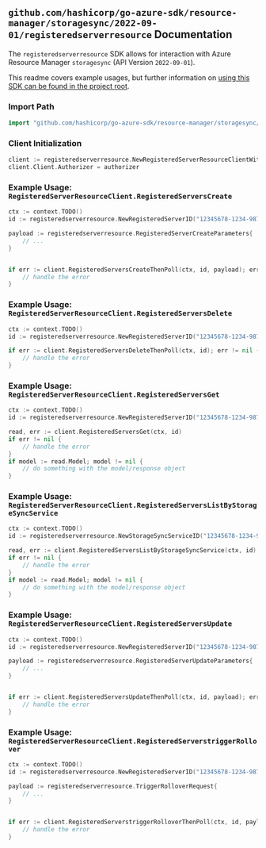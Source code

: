 
## `github.com/hashicorp/go-azure-sdk/resource-manager/storagesync/2022-09-01/registeredserverresource` Documentation

The `registeredserverresource` SDK allows for interaction with Azure Resource Manager `storagesync` (API Version `2022-09-01`).

This readme covers example usages, but further information on [using this SDK can be found in the project root](https://github.com/hashicorp/go-azure-sdk/tree/main/docs).

### Import Path

```go
import "github.com/hashicorp/go-azure-sdk/resource-manager/storagesync/2022-09-01/registeredserverresource"
```


### Client Initialization

```go
client := registeredserverresource.NewRegisteredServerResourceClientWithBaseURI("https://management.azure.com")
client.Client.Authorizer = authorizer
```


### Example Usage: `RegisteredServerResourceClient.RegisteredServersCreate`

```go
ctx := context.TODO()
id := registeredserverresource.NewRegisteredServerID("12345678-1234-9876-4563-123456789012", "example-resource-group", "storageSyncServiceValue", "serverIdValue")

payload := registeredserverresource.RegisteredServerCreateParameters{
	// ...
}


if err := client.RegisteredServersCreateThenPoll(ctx, id, payload); err != nil {
	// handle the error
}
```


### Example Usage: `RegisteredServerResourceClient.RegisteredServersDelete`

```go
ctx := context.TODO()
id := registeredserverresource.NewRegisteredServerID("12345678-1234-9876-4563-123456789012", "example-resource-group", "storageSyncServiceValue", "serverIdValue")

if err := client.RegisteredServersDeleteThenPoll(ctx, id); err != nil {
	// handle the error
}
```


### Example Usage: `RegisteredServerResourceClient.RegisteredServersGet`

```go
ctx := context.TODO()
id := registeredserverresource.NewRegisteredServerID("12345678-1234-9876-4563-123456789012", "example-resource-group", "storageSyncServiceValue", "serverIdValue")

read, err := client.RegisteredServersGet(ctx, id)
if err != nil {
	// handle the error
}
if model := read.Model; model != nil {
	// do something with the model/response object
}
```


### Example Usage: `RegisteredServerResourceClient.RegisteredServersListByStorageSyncService`

```go
ctx := context.TODO()
id := registeredserverresource.NewStorageSyncServiceID("12345678-1234-9876-4563-123456789012", "example-resource-group", "storageSyncServiceValue")

read, err := client.RegisteredServersListByStorageSyncService(ctx, id)
if err != nil {
	// handle the error
}
if model := read.Model; model != nil {
	// do something with the model/response object
}
```


### Example Usage: `RegisteredServerResourceClient.RegisteredServersUpdate`

```go
ctx := context.TODO()
id := registeredserverresource.NewRegisteredServerID("12345678-1234-9876-4563-123456789012", "example-resource-group", "storageSyncServiceValue", "serverIdValue")

payload := registeredserverresource.RegisteredServerUpdateParameters{
	// ...
}


if err := client.RegisteredServersUpdateThenPoll(ctx, id, payload); err != nil {
	// handle the error
}
```


### Example Usage: `RegisteredServerResourceClient.RegisteredServerstriggerRollover`

```go
ctx := context.TODO()
id := registeredserverresource.NewRegisteredServerID("12345678-1234-9876-4563-123456789012", "example-resource-group", "storageSyncServiceValue", "serverIdValue")

payload := registeredserverresource.TriggerRolloverRequest{
	// ...
}


if err := client.RegisteredServerstriggerRolloverThenPoll(ctx, id, payload); err != nil {
	// handle the error
}
```
